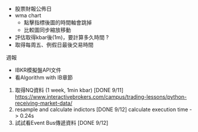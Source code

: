 * 股票財報公佈日
* wma chart
	* 點擊指標後圖的時間軸會跳掉
	* 比較圖同步縮放移動
* 評估取得kbar後(1m)，要計算多久時間 ?
* 取得每周五、例假日最後交易時間


週報
* IBKR模擬盤API文件
* 看Algorithm with IB章節
1. 取得NQ資料 (1 week, 1min kbar) \[DONE 9/11\]
	https://www.interactivebrokers.com/campus/trading-lessons/python-receiving-market-data/
2. resample and calculate indictors \[DONE 9/12\]
   calculate execution time -> 0.24s
3. 試試看Event Bus傳遞資料 \[DONE 9/12\]